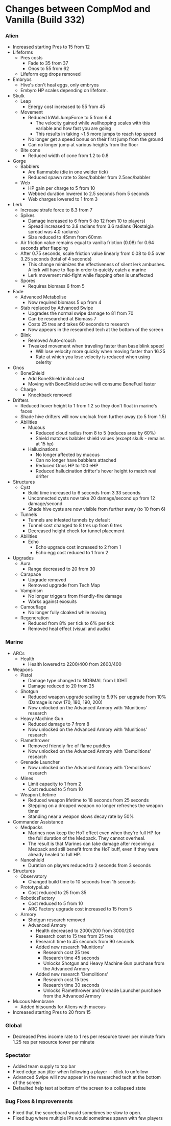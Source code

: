 # Changes between CompMod and Vanilla (Build 332)
### Alien
* Increased starting Pres to 15 from 12
* Lifeforms
    * Pres costs
        * Fade to 35 from 37
        * Onos to 55 from 62
    * Lifeform egg drops removed
* Embryos
    * Hive's don't heal eggs, only embryos
    * Embyro HP scales depending on lifeform.
* Skulk
    * Leap
        * Energy cost increased to 55 from 45
    * Movement
        * Reduced kWallJumpForce to 5 from 6.4
            * The velocity gained while wallhopping scales with this variable and how fast you are going
            * This results in taking ~1.5 more jumps to reach top speed
        * No longer get a speed bonus on their first jump from the ground
        * Can no longer jump at various heights from the floor
    * Bite cone
        * Reduced width of cone from 1.2 to 0.8
* Gorge
    * Babblers
        * Are flammable (die in one welder tick)
        * Reduced spawn rate to 3sec/babbler from 2.5sec/babbler
    * Web
        * HP gain per charge to 5 from 10
        * Webbed duration lowered to 2.5 seconds from 5 seconds
        * Web charges lowered to 1 from 3
* Lerk
    * Increase strafe force to 8.3 from 7
    * Spikes
        * Damage increased to 6 from 5 (to 12 from 10 to players)
        * Spread increased to 3.8 radians from 3.6 radians (Nostalgia spread was 4.0 radians)
        * Size reduced to 45mm from 60mm
    * Air friction value remains equal to vanilla friction (0.08) for 0.64 seconds after flapping
    * After 0.75 seconds, scale friction value linearly from 0.08 to 0.5 over 3.25 seconds (total of 4 seconds)
        * This change minimizes the effectiveness of silent lerk ambushes. A lerk will have to flap in order to quickly catch a marine
        * Lerk movement mid-fight while flapping often is unaffected
    * Spores
        * Requires biomass 6 from 5
* Fade
    * Advanced Metabolise
        * Now required biomass 5 up from 4
    * Stab replaced by Advanced Swipe
        * Upgrades the normal swipe damage to 81 from 70
        * Can be researched at Biomass 7 
        * Costs 25 tres and takes 60 seconds to research
        * Now appears in the researched tech at the bottom of the screen
    * Blink
        * Removed Auto-crouch
        * Tweaked movement when traveling faster than base blink speed
            * Will lose velocity more quickly when moving faster than 16.25
            * Rate at which you lose velocity is reduced when using celerity
* Onos
    * BoneShield
        * Add BoneShield initial cost 
        * Moving with BoneShield active will consume BoneFuel faster
    * Charge
        * Knockback removed
* Drifters
    * Reduced hover height to 1 from 1.2 so they don't float in marine's faces
    * Shade hive drifters will now uncloak from further away (to 5 from 1.5)
    * Abilities
        * Mucous
            * Reduced cloud radius from 8 to 5 (reduces area by 60%)
            * Shield matches babbler shield values (except skulk - remains at 15 hp)
        * Hallucinations
            * No longer affected by mucous
            * Can no longer have babblers attached
            * Reduced Onos HP to 100 eHP
            * Reduced hallucination drifter's hover height to match real drifter
* Structures
    * Cyst
        * Build time increased to 6 seconds from 3.33 seconds
        * Unconnected cysts now take 20 damage/second up from 12 damage/second
        * Shade hive cysts are now visible from further away (to 10 from 6)
    * Tunnels
        * Tunnels are infested tunnels by default
        * Tunnel cost changed to 8 tres up from 6 tres
        * Decreased height check for tunnel placement
    * Abilities
        * Echo
            * Echo upgrade cost increased to 2 from 1
            * Echo egg cost reduced to 1 from 2
* Upgrades
    * Aura
        * Range decreased to 20 from 30
    * Carapace
        * Upgrade removed
        * Removed upgrade from Tech Map
    * Vampirism
        * No longer triggers from friendly-fire damage
        * Works against exosuits
    * Camouflage
        * No longer fully cloaked while moving
    * Regeneration
        * Reduced from 8% per tick to 6% per tick
        * Removed heal effect (visual and audio)

### Marine
* ARCs
    * Health
        * Health lowered to 2200/400 from 2600/400
* Weapons
    * Pistol
        * Damage type changed to NORMAL from LIGHT
        * Damage reduced to 20 from 25
    * Shotgun
        * Reduced weapon upgrade scaling to 5.9% per upgrade from 10% (Damage is now 170, 180, 190, 200)
        * Now unlocked on the Advanced Armory with 'Munitions' research
    * Heavy Machine Gun
        * Reduced damage to 7 from 8
        * Now unlocked on the Advanced Armory with 'Munitions' research
    * Flamethrower
        * Removed friendly fire of flame puddles
        * Now unlocked on the Advanced Armory with 'Demolitions' research
    * Grenade Launcher
        * Now unlocked on the Advanced Armory with 'Demolitions' research
    * Mines
        * Limit capacity to 1 from 2
        * Cost reduced to 5 from 10
    * Weapon Lifetime
        * Reduced weapon lifetime to 18 seconds from 25 seconds
        * Stepping on a dropped weapon no longer refreshes the weapon timer
        * Standing near a weapon slows decay rate by 50%
* Commander Assistance
    * Medpacks
        * Marines now keep the HoT effect even when they're full HP for the full duration of the Medpack. They cannot overheal.
        * The result is that Marines can take damage after receiving a Medpack and still benefit from the HoT buff, even if they were already healed to full HP.
    * Nanoshield
        * Duration on players reduced to 2 seconds from 3 seconds
* Structures
    * Observatory
        * Changed build time to 10 seconds from 15 seconds
    * PrototypeLab
        * Cost reduced to 25 from 35
    * RoboticsFactory
        * Cost reduced to 5 from 10
        * ARC Factory upgrade cost increased to 15 from 5
    * Armory
        * Shotgun research removed
        * Advanced Armory
            * Health decreased to 2000/200 from 3000/200
            * Research cost to 15 tres from 25 tres
            * Research time to 45 seconds from 90 seconds
            * Added new research 'Munitions'
                * Research cost 25 tres
                * Research time 45 seconds
                * Unlocks Shotgun and Heavy Machine Gun purchase from the Advanced Armory
            * Added new research 'Demolitions'
                * Research cost 15 tres
                * Research time 30 seconds
                * Unlocks Flamethrower and Grenade Launcher purchase from the Advanced Armory
* Mucous Membrane
    * Added hitsounds for Aliens with mucous
* Increased starting Pres to 20 from 15

### Global
* Decreased Pres income rate to 1 res per resource tower per minute from 1.25 res per resource tower per minute

### Spectator
* Added team supply to top bar
* Fixed edge pan jitter when following a player -- click to unfollow
* Advanced Swipe will now appear in the researched tech at the bottom of the screen
* Defaulted help text at bottom of the screen to a collapsed state

### Bug Fixes & Improvements
* Fixed that the scoreboard would sometimes be slow to open.
* Fixed bug where multiple IPs would sometimes spawn with few players
 